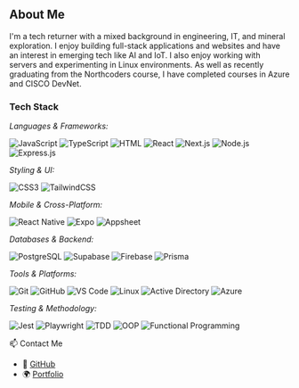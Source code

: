## About Me

I'm a tech returner with a mixed background in engineering, IT, and mineral exploration. I enjoy building full-stack applications and websites and have an interest in emerging tech like AI and IoT. I also enjoy working with servers and experimenting in Linux environments. As well as recently graduating from the Northcoders course, I have completed courses in Azure and CISCO DevNet.

### Tech Stack

*Languages & Frameworks:*

![JavaScript](https://img.shields.io/badge/JavaScript-000000?style=flat-square&logo=javascript&logoColor=white)
![TypeScript](https://img.shields.io/badge/TypeScript-000000?style=flat-square&logo=typescript&logoColor=white)
![HTML](https://img.shields.io/badge/HTML5-000000?style=flat-square&logo=html5&logoColor=white)
![React](https://img.shields.io/badge/React-000000?style=flat-square&logo=react&logoColor=61DAFB)
![Next.js](https://img.shields.io/badge/Next.js-000000?style=flat-square&logo=next.js&logoColor=white)
![Node.js](https://img.shields.io/badge/Node.js-000000?style=flat-square&logo=node.js&logoColor=white)
![Express.js](https://img.shields.io/badge/Express.js-000000?style=flat-square&logo=express&logoColor=white)

*Styling & UI:*  

![CSS3](https://img.shields.io/badge/CSS3-000000?style=flat-square&logo=css3&logoColor=white)
![TailwindCSS](https://img.shields.io/badge/Tailwind_CSS-000000?style=flat-square&logo=tailwind-css&logoColor=white)

*Mobile & Cross-Platform:*

![React Native](https://img.shields.io/badge/React_Native-000000?style=flat-square&logo=react&logoColor=61DAFB)
![Expo](https://img.shields.io/badge/Expo-000000?style=flat-square&logo=expo&logoColor=white)
![Appsheet](https://img.shields.io/badge/Appsheet-000000?style=flat-square&logo=appsheet&logoColor=22C1C3)

*Databases & Backend:* 

![PostgreSQL](https://img.shields.io/badge/PostgreSQL-000000?style=flat-square&logo=postgresql&logoColor=4169E1)
![Supabase](https://img.shields.io/badge/Supabase-000000?style=flat-square&logo=supabase&logoColor=3ECF8E)
![Firebase](https://img.shields.io/badge/Firebase-000000?style=flat-square&logo=firebase&logoColor=FFCA28)
![Prisma](https://img.shields.io/badge/Prisma-000000?style=flat-square&logo=prisma&logoColor=white)


*Tools & Platforms:*  

![Git](https://img.shields.io/badge/Git-000000?style=flat-square&logo=git&logoColor=F05032)
![GitHub](https://img.shields.io/badge/GitHub-000000?style=flat-square&logo=github&logoColor=white)
![VS Code](https://img.shields.io/badge/VS_Code-000000?style=flat-square&logo=visual-studio-code&logoColor=007ACC)
![Linux](https://img.shields.io/badge/Linux-000000?style=flat-square&logo=linux&logoColor=FCC624)
![Active Directory](https://img.shields.io/badge/Active_Directory-000000?style=flat-square&logo=microsoft&logoColor=00A4EF)
![Azure](https://img.shields.io/badge/Azure-000000?style=flat-square&logo=microsoft-azure&logoColor=0078D4)

*Testing & Methodology:*

![Jest](https://img.shields.io/badge/Jest-000000?style=flat-square&logo=jest&logoColor=C21325)
![Playwright](https://img.shields.io/badge/Playwright-000000?style=flat-square&logo=playwright&logoColor=green)
![TDD](https://img.shields.io/badge/TDD-000000?style=flat-square&logo=testing-library&logoColor=E33332)
![OOP](https://img.shields.io/badge/OOP-000000?style=flat-square&logo=codewars&logoColor=white)
![Functional Programming](https://img.shields.io/badge/Functional_Programming-000000?style=flat-square&logo=abstract&logoColor=white)


📫 Contact Me
- 🔗 [GitHub](https://github.com/swamphobbit22)
- 🌍 [Portfolio](https://kirstyhallportfolio.netlify.app/)

<!--
**swamphobbit22/swamphobbit22** is a ✨ _special_ ✨ repository because its `README.md` (this file) appears on your GitHub profile.

Here are some ideas to get you started:

- 🔭 I’m currently working on ...
- 🌱 I’m currently learning ...
- 👯 I’m looking to collaborate on ...
- 🤔 I’m looking for help with ...
- 💬 Ask me about ...
- 📫 How to reach me: ...
- 😄 Pronouns: ...
- ⚡ Fun fact: ...
-->
